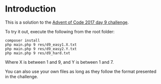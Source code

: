 # Introduction

This is a solution to the [Advent of Code 2017 day 9 challenge](http://adventofcode.com/2017/day/9).

To try it out, execute the following from the root folder:

```shell
composer install
php main.php 9 res/d9_easy1.X.txt
php main.php 9 res/d9_easy2.Y.txt
php main.php 9 res/d9_hard.txt
```

Where X is between 1 and 9, and Y is between 1 and 7.

You can also use your own files as long as they follow the format presented in the challenge.
